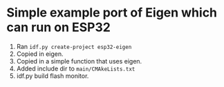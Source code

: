 # Simple example port of Eigen which can run on ESP32

1. Ran `idf.py create-project esp32-eigen`
2. Copied in eigen.
3. Copied in a simple function that uses eigen.
4. Added include dir to `main/CMAkeLists.txt`
5. idf.py build flash monitor.